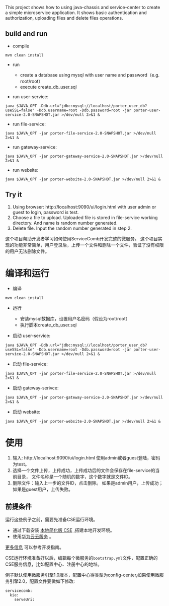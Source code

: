 This project shows how to using java-chassis and service-center to create a simple microservice application. It shows basic authentication and authorization, uploading files and delete files operations.

## build and run

* compile

```
mvn clean install
```

* run
  * create a database using mysql with user name and password（e.g. root/root）
  * execute create_db_user.sql

* run user-service:

```
java $JAVA_OPT -Ddb.url="jdbc:mysql://localhost/porter_user_db?useSSL=false" -Ddb.username=root -Ddb.password=root -jar porter-user-service-2.0-SNAPSHOT.jar >/dev/null 2>&1 &
```

* run file-service:

```
java $JAVA_OPT -jar porter-file-service-2.0-SNAPSHOT.jar >/dev/null 2>&1 &
```

* run gateway-service:

```
java $JAVA_OPT -jar porter-gateway-service-2.0-SNAPSHOT.jar >/dev/null 2>&1 &
```

* run website:

```
java $JAVA_OPT -jar porter-website-2.0-SNAPSHOT.jar >/dev/null 2>&1 &
```

## Try it

1. Using browser: http://localhost:9090/ui/login.html with user admin or guest to login, password is test.
2. Choose a file to upload. Uploaded file is stored in file-service working directory. And name is random number generated. 
3. Delete file. Input the random number generated in step 2. 


这个项目帮助开发者学习如何使用ServiceComb开发完整的微服务。 这个项目实现的功能非常简单，用户登录后，上传一个文件和删除一个文件，验证了没有权限的用户无法删除文件。

# 编译和运行

* 编译

```
mvn clean install
```

* 运行
  * 安装mysql数据库，设置用户名密码（假设为root/root）
  * 执行脚本create_db_user.sql


* 启动 user-service:

```
java $JAVA_OPT -Ddb.url="jdbc:mysql://localhost/porter_user_db?useSSL=false" -Ddb.username=root -Ddb.password=root -jar porter-user-service-2.0-SNAPSHOT.jar >/dev/null 2>&1 &
```

* 启动 file-service:

```
java $JAVA_OPT -jar porter-file-service-2.0-SNAPSHOT.jar >/dev/null 2>&1 &
```

* 启动 gateway-serivce:

```
java $JAVA_OPT -jar porter-gateway-service-2.0-SNAPSHOT.jar >/dev/null 2>&1 &
```

* 启动 website:

```
java $JAVA_OPT -jar porter-website-2.0-SNAPSHOT.jar >/dev/null 2>&1 &
```

# 使用

1. 输入: http://localhost:9090/ui/login.html 使用admin或者guest登陆，密码为test。
2. 选择一个文件上传，上传成功，上传成功后的文件会保存在file-service的当前目录， 文件名称是一个随机的数字，这个数字就是文件ID。
3. 删除文件：输入上一步的文件ID，点击删除。 如果是admin用户，上传成功；如果是guest用户，上传失败。

## 前提条件

运行这些例子之前，需要先准备CSE运行环境。

* 通过下载安装 [本地简化版 CSE](https://support.huaweicloud.com/devg-servicestage/ss-devg-34.html) ,搭建本地开发环境。
* 使用[华为云云服务](https://support.huaweicloud.com/devg-servicestage/ss-devg-0002.html) 。

[更多信息](https://support.huaweicloud.com/devg-servicestage/ss-devg-0006.html) 可以参考开发指南。

CSE运行环境准备好以后，编辑每个微服务的`bootstrap.yml`文件，配置正确的CSE服务信息，比如配置中心、注册中心的地址。

例子默认使用微服务引擎1.0版本，配置中心得类型为config-center,如果使用微服务引擎2.0，配置文件要做如下修改:

```
servicecomb:
  kie:
    serveUri:
```